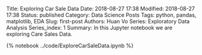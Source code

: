Title: Exploring Car Sale Data
Date: 2018-08-27 17:38
Modified: 2018-08-27 17:38
Status: published
Category: Data Science Posts
Tags: python, pandas, matplotlib, EDA
Slug: first-post
Authors: Huan Vo
Series: Exploratory Data Analysis
Series_index: 1
Summary: In this Jupyter notebook we are exploring Care Sales Data. 

{% notebook ../code/ExploreCarSaleData.ipynb %}